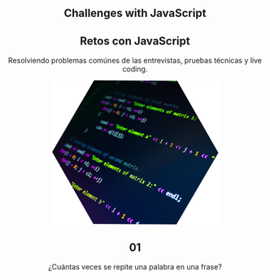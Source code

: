 <section align="center"> 

# Challenges with JavaScript
  
## Retos con JavaScript

Resolviendo problemas comúnes de las entrevistas, pruebas técnicas y live coding.

  
![Cover del Repo](./cover2.png)

# 01

¿Cuántas veces se repite una palabra en una frase?

</section> 

